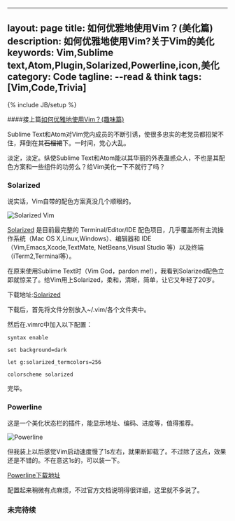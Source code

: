 ---- 
layout: page
title: 如何优雅地使用Vim？(美化篇)
description: 如何优雅地使用Vim?关于Vim的美化
keywords: Vim,Sublime text,Atom,Plugin,Solarized,Powerline,icon,美化
category: Code
tagline: --read & think
tags: [Vim,Code,Trivia]
---
{% include JB/setup %}

####接上篇[如何优雅地使用Vim？(趣味篇)](http://jackiekuo.com/code/2014/05/02/use-vim-the-fun-way/)

Sublime Text和Atom对Vim党内成员的不断引诱，使很多忠实的老党员都招架不住，拜倒在其<del>石榴裙</del>下。一时间，党心大乱。

淡定，淡定。纵使Sublime Text和Atom能以其华丽的外表蛊惑众人，不也是其配色方案和一些组件的功劳么？给Vim美化一下不就行了吗？

### Solarized

说实话，Vim自带的配色方案真没几个顺眼的。

![Solarized Vim](http://pic.yupoo.com/jok3r/DJI2Vg82/medish.jpg)

[Solarized](http://ethanschoonover.com/solarized) 是目前最完整的 Terminal/Editor/IDE 配色项目，几乎覆盖所有主流操作系统（Mac OS X,Linux,Windows）、编辑器和 IDE（Vim,Emacs,Xcode,TextMate, NetBeans,Visual Studio 等）以及终端（iTerm2,Terminal等）。

在原来使用Sublime Text时（Vim God，pardon me!），我看到Solarized配色立即就惊呆了。给Vim用上Solarized，柔和，清晰，简单，让它又年轻了20岁。

下载地址:[Solarized](https://github.com/altercation/vim-colors-solarized)

下载后，首先将文件分别放入~/.vim/各个文件夹中。

然后在.vimrc中加入以下配置：

`syntax enable`

`set background=dark`

`let g:solarized_termcolors=256`

`colorscheme solarized`

完毕。

### Powerline

这是一个美化状态栏的插件，能显示地址、编码、进度等，值得推荐。

![Powerline](http://pic.yupoo.com/jok3r/DJIaCBFt/medish.jpg)

但我装上以后感觉Vim启动速度慢了1s左右，就果断卸载了。不过除了这点，效果还是不错的。不在意这1s的，可以装一下。

[Powerline下载地址](https://github.com/Lokaltog/vim-powerline)

配置起来稍微有点麻烦，不过官方文档说明得很详细，这里就不多说了。

### 未完待续